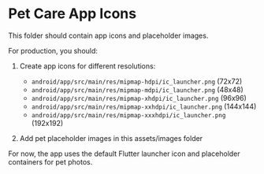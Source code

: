 # Pet Care App Icons

This folder should contain app icons and placeholder images.

For production, you should:

1. Create app icons for different resolutions:
   - `android/app/src/main/res/mipmap-hdpi/ic_launcher.png` (72x72)
   - `android/app/src/main/res/mipmap-mdpi/ic_launcher.png` (48x48)
   - `android/app/src/main/res/mipmap-xhdpi/ic_launcher.png` (96x96)
   - `android/app/src/main/res/mipmap-xxhdpi/ic_launcher.png` (144x144)
   - `android/app/src/main/res/mipmap-xxxhdpi/ic_launcher.png` (192x192)

2. Add pet placeholder images in this assets/images folder

For now, the app uses the default Flutter launcher icon and placeholder containers for pet photos.
